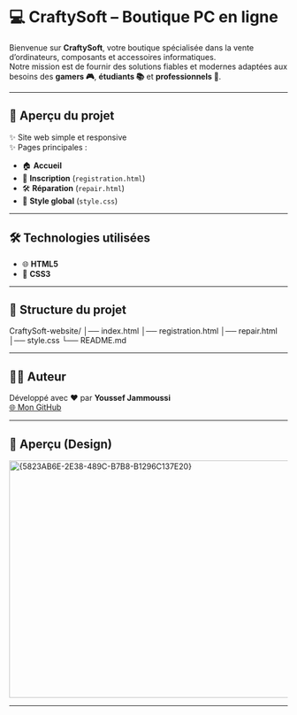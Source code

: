 # 💻 CraftySoft – Boutique PC en ligne  

Bienvenue sur **CraftySoft**, votre boutique spécialisée dans la vente d’ordinateurs, composants et accessoires informatiques.  
Notre mission est de fournir des solutions fiables et modernes adaptées aux besoins des **gamers 🎮**, **étudiants 📚** et **professionnels 💼**.  

---

## 🚀 Aperçu du projet  
✨ Site web simple et responsive  
✨ Pages principales :  
- 🏠 **Accueil**  
- 📝 **Inscription** (`registration.html`)  
- 🛠️ **Réparation** (`repair.html`)  
- 🎨 **Style global** (`style.css`)  

---

## 🛠️ Technologies utilisées  
- 🌐 **HTML5**  
- 🎨 **CSS3**  

---

## 📂 Structure du projet  
CraftySoft-website/
│── index.html
│── registration.html
│── repair.html
│── style.css
└── README.md


---

## 👨‍💻 Auteur  
Développé avec ❤️ par **Youssef Jammoussi**  
[🌐 Mon GitHub](https://github.com/YoussefJammoussi)  

---

## 📸 Aperçu (Design)  
<img width="952" height="429" alt="{5823AB6E-2E38-489C-B7B8-B1296C137E20}" src="https://github.com/user-attachments/assets/8345d7a4-5975-4170-85c6-e4abcff77129" />



---

